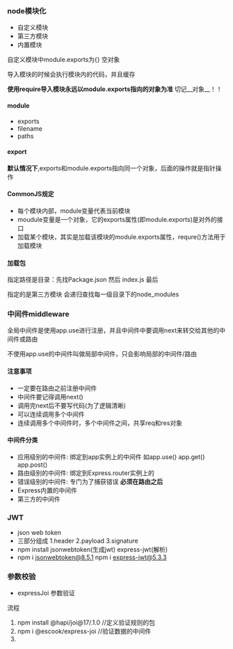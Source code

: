 

### node模块化

- 自定义模块
- 第三方模块
- 内置模块

自定义模块中module.exports为{} 空对象

导入模块的时候会执行模块内的代码，并且缓存

__使用require导入模块永远以module.exports指向的对象为准__    切记__对象__！！

#### module

- exports
- filename
- paths

#### export

__默认情况下__,exports和module.exports指向同一个对象，后面的操作就是指针操作

#### CommonJS规定

- 每个模块内部，module变量代表当前模块
- moudule变量是一个对象，它的exports属性(即module.exports)是对外的接口
- 加载某个模块，其实是加载该模块的module.exports属性，requre()方法用于加载模块

#### 加载包

指定路径是目录：先找Package.json 然后 index.js 最后

指定的是第三方模块 会递归查找每一级目录下的node_modules

### 中间件middleware

全局中间件是使用app.use进行注册，并且中间件中要调用next来转交给其他的中间件或路由

不使用app.use的中间件叫做局部中间件，只会影响局部的中间件/路由

#### 注意事项

- 一定要在路由之前注册中间件
- 中间件要记得调用next()
- 调用完next后不要写代码(为了逻辑清晰)
- 可以连续调用多个中间件
- 连续调用多个中间件时，多个中间件之间，共享req和res对象

#### 中间件分类

- 应用级别的中间件: 绑定到app实例上的中间件 如app.use() app.get() app.post()
- 路由级别的中间件: 绑定到Express.router实例上的
- 错误级别的中间件: 专门为了捕获错误 **必须在路由之后**
- Express内置的中间件
- 第三方的中间件

### JWT

- json web token 
- 三部分组成  1.header 2.payload 3.signature
- npm install jsonwebtoken(生成jwt) express-jwt(解析)
- npm i jsonwebtoken@8.5.1 npm i express-jwt@5.3.3

### 参数校验

- expressJoi 参数验证

流程

1. npm install @hapi/joi@17/.1.0  //定义验证规则的包
2. npm i @escook/express-joi  //验证数据的中间件
3. 
